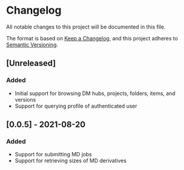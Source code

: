 # Changelog

All notable changes to this project will be documented in this file.

The format is based on [Keep a Changelog](https://keepachangelog.com/en/1.0.0/),
and this project adheres to [Semantic Versioning](https://semver.org/spec/v2.0.0.html).

## [Unreleased]

### Added

- Initial support for browsing DM hubs, projects, folders, items, and versions
- Support for querying profile of authenticated user

## [0.0.5] - 2021-08-20

### Added

- Support for submitting MD jobs
- Support for retrieving sizes of MD derivatives
